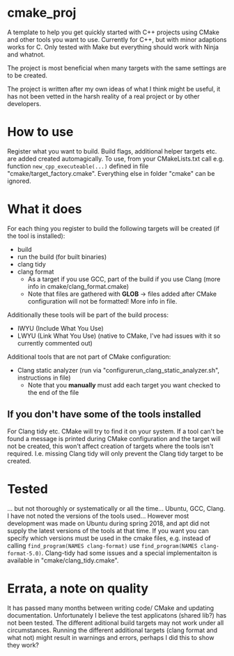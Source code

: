 
# cmake_proj

A template to help you get quickly started with C++ projects using CMake and other tools you want to use. Currently for C++, but with minor adaptions works for C. Only tested with Make but everything should work with Ninja and whatnot.

The project is most beneficial when many targets with the same settings are to be created.

The project is written after my own ideas of what I think might be useful, it has not been vetted in the harsh reality of a real project or by other developers.

# How to use

Register what you want to build. Build flags, additional helper targets etc. are added created automagically. To use, from your CMakeLists.txt call e.g. function `new_cpp_executeable(...)` defined in file "cmake/target_factory.cmake". Everything else in folder "cmake" can be ignored.

# What it does

For each thing you register to build the following targets will be created (if the tool is installed):

* build
* run the build (for built binaries)
* clang tidy
* clang format
  * As a target if you use GCC, part of the build if you use Clang (more info in cmake/clang_format.cmake)
  * Note that files are gathered with **GLOB** -> files added after CMake configuration will not be formatted! More info in file.

Additionally these tools will be part of the build process:

* IWYU (Include What You Use)
* LWYU (Link What You Use) (native to CMake, I've had issues with it so currently commented out)

Additional tools that are not part of CMake configuration:

* Clang static analyzer (run via "configurerun_clang_static_analyzer.sh", instructions in file)
  * Note that you **manually** must add each target you want checked to the end of the file

## If you don't have some of the tools installed

For Clang tidy etc. CMake will try to find it on your system. If a tool can't be found a message is printed during CMake configuration and the target will not be created, this won't affect creation of targets where the tools isn't required. I.e. missing Clang tidy will only prevent the Clang tidy target to be created.

# Tested

... but not thoroughly or systematically or all the time...
Ubuntu, GCC, Clang. I have not noted the versions of the tools used... However most development was made on Ubuntu during spring 2018, and apt did not supply the latest versions of the tools at that time. If you want you can specify which versions must be used in the cmake files, e.g. instead of calling `find_program(NAMES clang-format)` use `find_program(NAMES clang-format-5.0)`. Clang-tidy had some issues and a special implementaiton is available in "cmake/clang_tidy.cmake".

# Errata, a note on quality
It has passed many months between writing code/ CMake and updating documentation. Unfortunately I believe the test applicatons (shared lib?) has not been tested. The different aditional build targets may not work under all circumstances. Running the different additional targets (clang format and what not) might result in warnings and errors, perhaps I did this to show they work?
